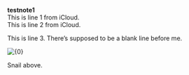 **testnote1**  
This is line 1 from iCloud.  
This is line 2 from iCloud.  
    
  
This is line 3. There’s supposed to be a blank line before me.  
    
  
![{0}](.attachments/{0})  
    
  
    
  
Snail above.  
    
  
